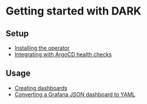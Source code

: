 # Getting started with DARK

## Setup

* [Installing the operator](./setup/installing-the-operator.md)
* [Integrating with ArgoCD health checks](./setup/argocd-health-check.md)

## Usage

* [Creating dashboards](./usage/creating-dashboards.md)
* [Converting a Grafana JSON dashboard to YAML](./usage/converting-grafana-json-to-yaml.md)